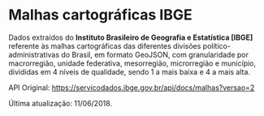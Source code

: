 # Malhas cartográficas IBGE

Dados extraídos do **Instituto Brasileiro de Geografia e Estatística [IBGE]** referente às malhas cartográficas das diferentes divisões político-administrativas do Brasil, em formato GeoJSON, com granularidade por macrorregião, unidade federativa, mesorregião, microrregião e município, divididas em 4 níveis de qualidade, sendo 1 a mais baixa e 4 a mais alta.

API Original: https://servicodados.ibge.gov.br/api/docs/malhas?versao=2

Última atualização: 11/06/2018.
